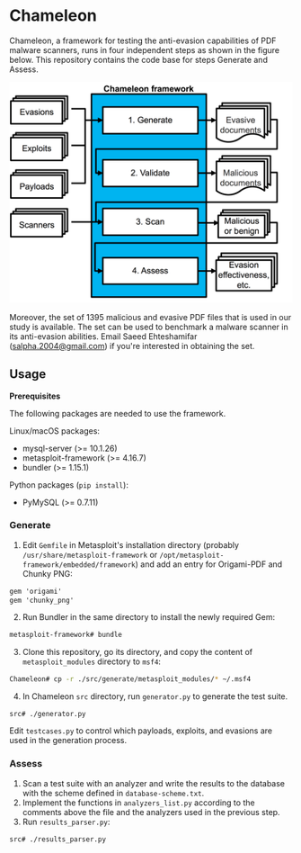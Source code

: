 # Chameleon

Chameleon, a framework for testing the anti-evasion capabilities of PDF malware scanners, runs in four independent steps as shown in the figure below. This repository contains the code base for steps Generate and Assess.

![chameleon_framework_overview](https://github.com/sola-da/Chameleon/blob/master/.images/overview.png "Overview of the Chameleon framework and its four steps")

Moreover, the set of 1395 malicious and evasive PDF files that is used in our study is available. The set can be used to benchmark a malware scanner in its anti-evasion abilities. Email Saeed Ehteshamifar (salpha.2004@gmail.com) if you're interested in obtaining the set. 


## Usage

**Prerequisites**

The following packages are needed to use the framework.

Linux/macOS packages:
- mysql-server (>= 10.1.26)
- metasploit-framework (>= 4.16.7)
- bundler (>= 1.15.1)

Python packages (`pip install`):
- PyMySQL (>= 0.7.11)



### Generate
1. Edit `Gemfile` in Metasploit's installation directory (probably `/usr/share/metasploit-framework` or `/opt/metasploit-framework/embedded/framework`) and add an entry for Origami-PDF and Chunky PNG:
```text
gem 'origami'
gem 'chunky_png'
```
2. Run Bundler in the same directory to install the newly required Gem:
```sh
metasploit-framework# bundle
```
3. Clone this repository, go its directory, and copy the content of `metasploit_modules` directory to `msf4`:
```sh
Chameleon# cp -r ./src/generate/metasploit_modules/* ~/.msf4
```
4. In Chameleon `src` directory, run `generator.py` to generate the test suite.
```sh
src# ./generator.py
```
Edit `testcases.py` to control which payloads, exploits, and evasions are used in the generation process.


### Assess
1. Scan a test suite with an analyzer and write the results to the database with the scheme defined in `database-scheme.txt`.
2. Implement the functions in `analyzers_list.py` according to the comments above the file and the analyzers used in the previous step.
3. Run `results_parser.py`:
```sh
src# ./results_parser.py
```

